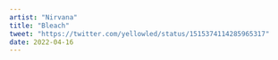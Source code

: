 ```yaml
---
artist: "Nirvana"
title: "Bleach"
tweet: "https://twitter.com/yellowled/status/1515374114285965317"
date: 2022-04-16
---
```


